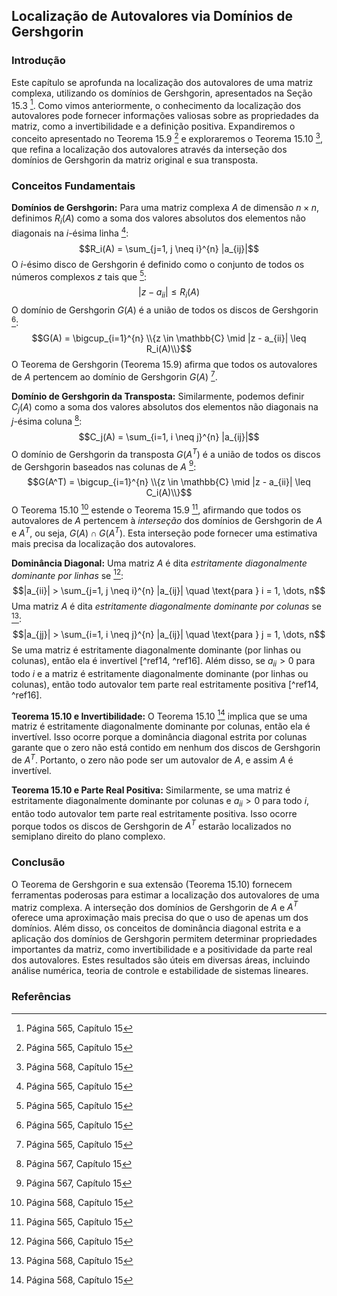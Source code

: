 ## Localização de Autovalores via Domínios de Gershgorin

### Introdução
Este capítulo se aprofunda na localização dos autovalores de uma matriz complexa, utilizando os domínios de Gershgorin, apresentados na Seção 15.3 [^ref13]. Como vimos anteriormente, o conhecimento da localização dos autovalores pode fornecer informações valiosas sobre as propriedades da matriz, como a invertibilidade e a definição positiva. Expandiremos o conceito apresentado no Teorema 15.9 [^ref13] e exploraremos o Teorema 15.10 [^ref16], que refina a localização dos autovalores através da interseção dos domínios de Gershgorin da matriz original e sua transposta.

### Conceitos Fundamentais
**Domínios de Gershgorin:** Para uma matriz complexa $A$ de dimensão $n \times n$, definimos $R_i(A)$ como a soma dos valores absolutos dos elementos não diagonais na *i*-ésima linha [^ref13]:
$$R_i(A) = \sum_{j=1, j \neq i}^{n} |a_{ij}|$$
O *i*-ésimo disco de Gershgorin é definido como o conjunto de todos os números complexos $z$ tais que [^ref13]:
$$|z - a_{ii}| \leq R_i(A)$$
O domínio de Gershgorin $G(A)$ é a união de todos os discos de Gershgorin [^ref13]:
$$G(A) = \bigcup_{i=1}^{n} \\{z \in \mathbb{C} \mid |z - a_{ii}| \leq R_i(A)\\}$$
O Teorema de Gershgorin (Teorema 15.9) afirma que todos os autovalores de $A$ pertencem ao domínio de Gershgorin $G(A)$ [^ref13].

**Domínio de Gershgorin da Transposta:** Similarmente, podemos definir $C_j(A)$ como a soma dos valores absolutos dos elementos não diagonais na *j*-ésima coluna [^ref15]:
$$C_j(A) = \sum_{i=1, i \neq j}^{n} |a_{ij}|$$
O domínio de Gershgorin da transposta $G(A^T)$ é a união de todos os discos de Gershgorin baseados nas colunas de $A$ [^ref15]:
$$G(A^T) = \bigcup_{i=1}^{n} \\{z \in \mathbb{C} \mid |z - a_{ii}| \leq C_i(A)\\}$$
O Teorema 15.10 [^ref16] estende o Teorema 15.9 [^ref13], afirmando que todos os autovalores de $A$ pertencem à *interseção* dos domínios de Gershgorin de $A$ e $A^T$, ou seja, $G(A) \cap G(A^T)$. Esta interseção pode fornecer uma estimativa mais precisa da localização dos autovalores.

**Dominância Diagonal:** Uma matriz $A$ é dita *estritamente diagonalmente dominante por linhas* se [^ref14]:
$$|a_{ii}| > \sum_{j=1, j \neq i}^{n} |a_{ij}| \quad \text{para } i = 1, \dots, n$$
Uma matriz $A$ é dita *estritamente diagonalmente dominante por colunas* se [^ref16]:
$$|a_{jj}| > \sum_{i=1, i \neq j}^{n} |a_{ij}| \quad \text{para } j = 1, \dots, n$$
Se uma matriz é estritamente diagonalmente dominante (por linhas ou colunas), então ela é invertível [^ref14, ^ref16]. Além disso, se $a_{ii} > 0$ para todo $i$ e a matriz é estritamente diagonalmente dominante (por linhas ou colunas), então todo autovalor tem parte real estritamente positiva [^ref14, ^ref16].

**Teorema 15.10 e Invertibilidade:** O Teorema 15.10 [^ref16] implica que se uma matriz é estritamente diagonalmente dominante por colunas, então ela é invertível. Isso ocorre porque a dominância diagonal estrita por colunas garante que o zero não está contido em nenhum dos discos de Gershgorin de $A^T$. Portanto, o zero não pode ser um autovalor de $A$, e assim $A$ é invertível.

**Teorema 15.10 e Parte Real Positiva:** Similarmente, se uma matriz é estritamente diagonalmente dominante por colunas e $a_{ii} > 0$ para todo $i$, então todo autovalor tem parte real estritamente positiva. Isso ocorre porque todos os discos de Gershgorin de $A^T$ estarão localizados no semiplano direito do plano complexo.

### Conclusão
O Teorema de Gershgorin e sua extensão (Teorema 15.10) fornecem ferramentas poderosas para estimar a localização dos autovalores de uma matriz complexa. A interseção dos domínios de Gershgorin de $A$ e $A^T$ oferece uma aproximação mais precisa do que o uso de apenas um dos domínios. Além disso, os conceitos de dominância diagonal estrita e a aplicação dos domínios de Gershgorin permitem determinar propriedades importantes da matriz, como invertibilidade e a positividade da parte real dos autovalores. Estes resultados são úteis em diversas áreas, incluindo análise numérica, teoria de controle e estabilidade de sistemas lineares.

### Referências
[^ref13]: Página 565, Capítulo 15
[^ref14]: Página 566, Capítulo 15
[^ref15]: Página 567, Capítulo 15
[^ref16]: Página 568, Capítulo 15
<!-- END -->